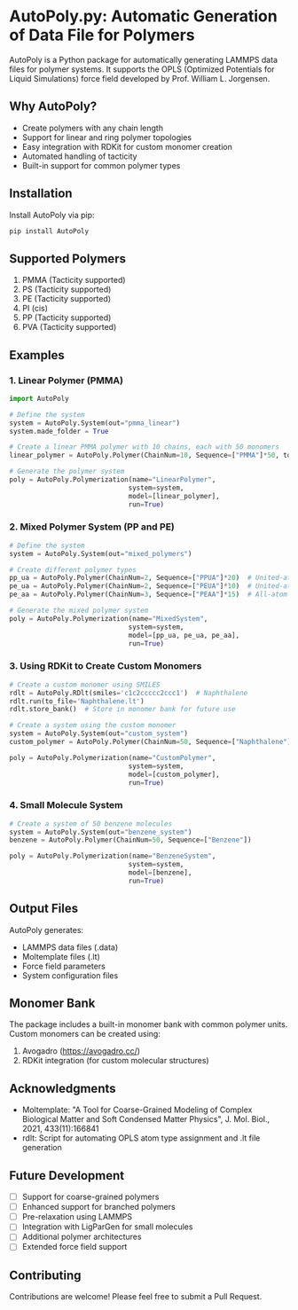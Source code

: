 # AutoPoly.py: Automatic Generation of Data File for Polymers

AutoPoly is a Python package for automatically generating LAMMPS data files for polymer systems. It supports the OPLS (Optimized Potentials for Liquid Simulations) force field developed by Prof. William L. Jorgensen.

## Why AutoPoly?

- Create polymers with any chain length
- Support for linear and ring polymer topologies
- Easy integration with RDKit for custom monomer creation
- Automated handling of tacticity
- Built-in support for common polymer types

## Installation

Install AutoPoly via pip:
```bash
pip install AutoPoly
```

## Supported Polymers

1. PMMA (Tacticity supported)
2. PS (Tacticity supported)
3. PE (Tacticity supported)
4. PI (cis)
5. PP (Tacticity supported)
6. PVA (Tacticity supported)

## Examples

### 1. Linear Polymer (PMMA)
```python
import AutoPoly

# Define the system
system = AutoPoly.System(out="pmma_linear")
system.made_folder = True

# Create a linear PMMA polymer with 10 chains, each with 50 monomers
linear_polymer = AutoPoly.Polymer(ChainNum=10, Sequence=["PMMA"]*50, topology="linear")

# Generate the polymer system
poly = AutoPoly.Polymerization(name="LinearPolymer", 
                              system=system, 
                              model=[linear_polymer], 
                              run=True)
```

### 2. Mixed Polymer System (PP and PE)
```python
# Define the system
system = AutoPoly.System(out="mixed_polymers")

# Create different polymer types
pp_ua = AutoPoly.Polymer(ChainNum=2, Sequence=["PPUA"]*20)  # United-atom PP
pe_ua = AutoPoly.Polymer(ChainNum=2, Sequence=["PEUA"]*10)  # United-atom PE
pe_aa = AutoPoly.Polymer(ChainNum=3, Sequence=["PEAA"]*15)  # All-atom PE

# Generate the mixed polymer system
poly = AutoPoly.Polymerization(name="MixedSystem",
                              system=system,
                              model=[pp_ua, pe_ua, pe_aa],
                              run=True)
```

### 3. Using RDKit to Create Custom Monomers
```python
# Create a custom monomer using SMILES
rdlt = AutoPoly.RDlt(smiles='c1c2ccccc2ccc1')  # Naphthalene
rdlt.run(to_file='Naphthalene.lt')
rdlt.store_bank()  # Store in monomer bank for future use

# Create a system using the custom monomer
system = AutoPoly.System(out="custom_system")
custom_polymer = AutoPoly.Polymer(ChainNum=50, Sequence=["Naphthalene"])

poly = AutoPoly.Polymerization(name="CustomPolymer",
                              system=system,
                              model=[custom_polymer],
                              run=True)
```

### 4. Small Molecule System
```python
# Create a system of 50 benzene molecules
system = AutoPoly.System(out="benzene_system")
benzene = AutoPoly.Polymer(ChainNum=50, Sequence=["Benzene"])

poly = AutoPoly.Polymerization(name="BenzeneSystem",
                              system=system,
                              model=[benzene],
                              run=True)
```

## Output Files

AutoPoly generates:
- LAMMPS data files (.data)
- Moltemplate files (.lt)
- Force field parameters
- System configuration files

## Monomer Bank

The package includes a built-in monomer bank with common polymer units. Custom monomers can be created using:
1. Avogadro (https://avogadro.cc/)
2. RDKit integration (for custom molecular structures)

## Acknowledgments

- Moltemplate: "A Tool for Coarse-Grained Modeling of Complex Biological Matter and Soft Condensed Matter Physics", J. Mol. Biol., 2021, 433(11):166841
- rdlt: Script for automating OPLS atom type assignment and .lt file generation

## Future Development

- [ ] Support for coarse-grained polymers
- [ ] Enhanced support for branched polymers
- [ ] Pre-relaxation using LAMMPS
- [ ] Integration with LigParGen for small molecules
- [ ] Additional polymer architectures
- [ ] Extended force field support

## Contributing

Contributions are welcome! Please feel free to submit a Pull Request.

